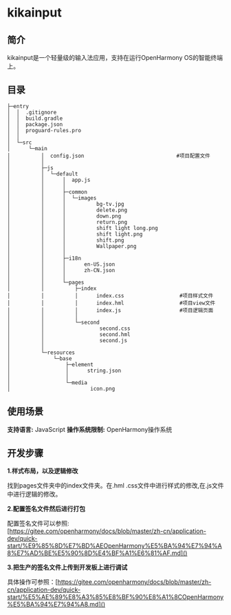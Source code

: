 # kikainput

## 简介
kikainput是一个轻量级的输入法应用，支持在运行OpenHarmony OS的智能终端上。
## 目录

```
├─entry
│  │  .gitignore
│  │  build.gradle
│  │  package.json
│  │  proguard-rules.pro
│  │
│  └─src
│      └─main
│          │  config.json                              #项目配置文件
│          │
│          ├─js
│          │  └─default
│          │      │  app.js                            
│          │      │
│          │      ├─common
│          │      │  └─images
│          │      │          bg-tv.jpg
│          │      │          delete.png
│          │      │          down.png
│          │      │          return.png
│          │      │          shift light long.png
│          │      │          shift light.png
│          │      │          shift.png
│          │      │          Wallpaper.png
│          │      │
│          │      ├─i18n
│          │      │      en-US.json
│          │      │      zh-CN.json
│          │      │
│          │      └─pages
│          │          ├─index
│          │          │      index.css				    #项目样式文件
│          │          │      index.hml                  #项目view文件   
│          │          │      index.js                   #项目逻辑页面
│          │          │
│          │          └─second
│          │                  second.css
│          │                  second.hml
│          │                  second.js
│          │
│          └─resources
│              └─base
│                  ├─element
│                  │      string.json
│                  │
│                  └─media
│                          icon.png

```

## 使用场景
**支持语言:** JavaScript
**操作系统限制:** OpenHarmony操作系统
## 开发步骤
**1.样式布局，以及逻辑修改**

找到pages文件夹中的index文件夹。在.hml .css文件中进行样式的修改,在.js文件中进行逻辑的修改。

**2.配置签名文件然后进行打包**

配置签名文件可以参照:[https://gitee.com/openharmony/docs/blob/master/zh-cn/application-dev/quick-start/%E9%85%8D%E7%BD%AEOpenHarmony%E5%BA%94%E7%94%A8%E7%AD%BE%E5%90%8D%E4%BF%A1%E6%81%AF.md]()

**3.把生产的签名文件上传到开发板上进行调试**

具体操作可参照：[https://gitee.com/openharmony/docs/blob/master/zh-cn/application-dev/quick-start/%E5%AE%89%E8%A3%85%E8%BF%90%E8%A1%8COpenHarmony%E5%BA%94%E7%94%A8.md]()

